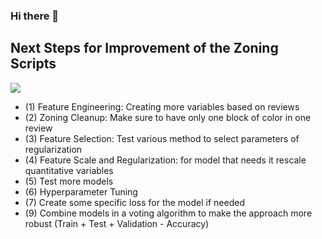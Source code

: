 ### Hi there 👋 

## Next Steps for Improvement of the Zoning Scripts

<img align="center" src="https://miro.medium.com/max/959/1*f9eTYqByATeZLmsBIOkD-Q.png"/>

- (1) Feature Engineering: Creating more variables based on reviews
- (2) Zoning Cleanup: Make sure to have only one block of color in one review
- (3) Feature Selection: Test various method to select parameters of regularization
- (4) Feature Scale and Regularization: for model that needs it rescale quantitative variables
- (5) Test more models
- (6) Hyperparameter Tuning
- (7) Create some specific loss for the model if needed
- (9)  Combine models in a voting algorithm to make the approach more robust (Train + Test + Validation - Accuracy)







